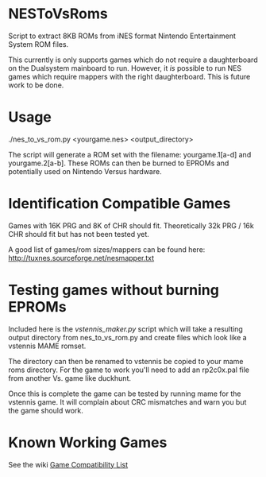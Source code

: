 # NESToVsRoms
Script to extract 8KB ROMs from iNES format Nintendo Entertainment System ROM files.

This currently is only supports games which do not require a daughterboard on the Dualsystem mainboard to run. However, it *is* possible to run NES games which require mappers with the right daughterboard. This is future work to be done.

# Usage
./nes_to_vs_rom.py <yourgame.nes> <output_directory>

The script will generate a ROM set with the filename: yourgame.1[a-d] and yourgame.2[a-b]. These ROMs can then be burned to EPROMs and potentially used on Nintendo Versus hardware.

# Identification Compatible Games
Games with 16K PRG and 8K of CHR should fit. Theoretically 32k PRG / 16k CHR should fit but has not been tested yet.

A good list of games/rom sizes/mappers can be found here: http://tuxnes.sourceforge.net/nesmapper.txt

# Testing games without burning EPROMs
Included here is the _vstennis_maker.py_ script which will take a resulting output directory from nes_to_vs_rom.py and create files which look like a vstennis MAME romset.

The directory can then be renamed to vstennis be copied to your mame roms directory. For the game to work you'll need to add an rp2c0x.pal file from another Vs. game like duckhunt.

Once this is complete the game can be tested by running mame for the vstennis game. It will complain about CRC mismatches and warn you but the game should work.

# Known Working Games
See the wiki [Game Compatibility List](https://github.com/cyberkni/NESToVSRoms/wiki/Game-Compatibility-List)

